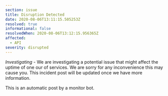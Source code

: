```yaml
---
section: issue
title: Disruption Detected
date: 2020-08-06T13:11:15.505253Z
resolved: true
informational: false
resolvedWhen: 2020-08-06T13:12:15.956365Z
affected:
  - API
severity: disrupted
---
```

*Investigating* - We are investigating a potential issue that might affect the uptime of one our of services. We are sorry for any inconvenience this may cause you. This incident post will be updated once we have more information.

This is an automatic post by a monitor bot.
        